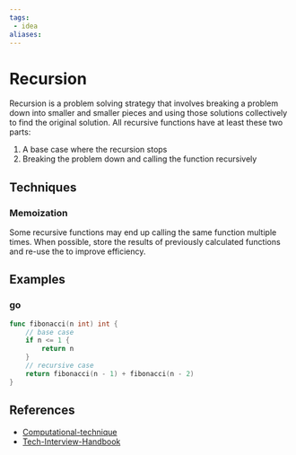 ```yaml
---
tags:
 - idea
aliases:
---
```


# Recursion

Recursion is a problem solving strategy that involves breaking a problem down into smaller and smaller pieces and using those solutions collectively to find the original solution. All recursive functions have at least these two parts:

1. A base case where the recursion stops
2. Breaking the problem down and calling the function recursively

## Techniques

### Memoization

Some recursive functions may end up calling the same function multiple times. When possible, store the results of previously calculated functions and re-use the to improve efficiency.

## Examples

### go

```go
func fibonacci(n int) int {
	// base case
	if n <= 1 {
		return n
	}
	// recursive case
	return fibonacci(n - 1) + fibonacci(n - 2)
}
```

## References

- [Computational-technique](Computational-technique.md)
- [Tech-Interview-Handbook](Tech-Interview-Handbook.md)
